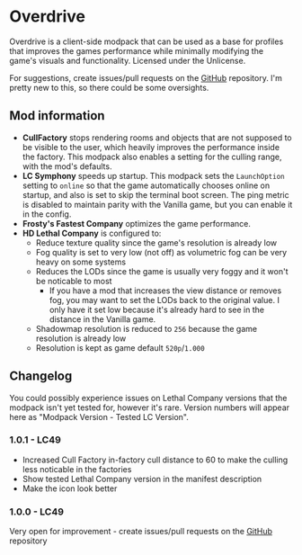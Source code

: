 # Overdrive

Overdrive is a client-side modpack that can be used as a base for profiles that improves the games performance while minimally modifying the game's visuals and functionality. Licensed under the Unlicense.

For suggestions, create issues/pull requests on the [GitHub](https://github.com/intergrav/overdrive) repository. I'm pretty new to this, so there could be some oversights.

## Mod information

- **CullFactory** stops rendering rooms and objects that are not supposed to be visible to the user, which heavily improves the performance inside the factory. This modpack also enables a setting for the culling range, with the mod's defaults.
- **LC Symphony** speeds up startup. This modpack sets the `LaunchOption` setting to `online` so that the game automatically chooses online on startup, and also is set to skip the terminal boot screen. The ping metric is disabled to maintain parity with the Vanilla game, but you can enable it in the config.
- **Frosty's Fastest Company** optimizes the game performance.
- **HD Lethal Company** is configured to:
    - Reduce texture quality since the game's resolution is already low
    - Fog quality is set to very low (not off) as volumetric fog can be very heavy on some systems
    - Reduces the LODs since the game is usually very foggy and it won't be noticable to most
        - If you have a mod that increases the view distance or removes fog, you may want to set the LODs back to the original value. I only have it set low because it's already hard to see in the distance in the Vanilla game.
    - Shadowmap resolution is reduced to `256` because the game resolution is already low
    - Resolution is kept as game default `520p`/`1.000`

## Changelog

You could possibly experience issues on Lethal Company versions that the modpack isn't yet tested for, however it's rare. Version numbers will appear here as "Modpack Version - Tested LC Version".

### 1.0.1 - LC49

- Increased Cull Factory in-factory cull distance to 60 to make the culling less noticable in the factories
- Show tested Lethal Company version in the manifest description
- Make the icon look better

### 1.0.0 - LC49

Very open for improvement - create issues/pull requests on the [GitHub](https://github.com/intergrav/overdrive) repository